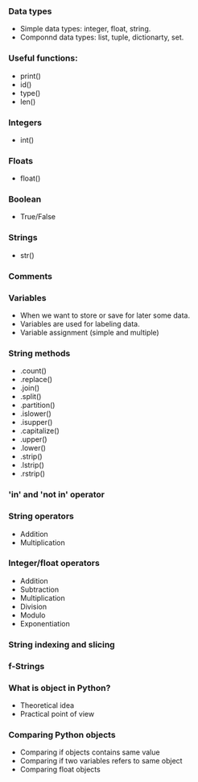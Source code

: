 
### Data types
- Simple data types: integer, float, string.
- Componnd data types: list, tuple, dictionarty, set.


### Useful functions:

- print()
- id()
- type()
- len()


### Integers
- int()


### Floats
- float()


### Boolean
- True/False


### Strings
- str()


### Comments


### Variables
- When we want to store or save for later some data.
- Variables are used for labeling data.
- Variable assignment (simple and multiple)



### String methods
- .count()
- .replace()
- .join()
- .split()
- .partition()
- .islower()
- .isupper()
- .capitalize()
- .upper()
- .lower()
- .strip()
- .lstrip()
- .rstrip()


### 'in' and 'not in' operator


### String operators
- Addition 
- Multiplication

### Integer/float operators
- Addition
- Subtraction
- Multiplication
- Division
- Modulo
- Exponentiation


### String indexing and slicing


### f-Strings

### What is object in Python?
- Theoretical idea
- Practical point of view

### Comparing Python objects
- Comparing if objects contains same value
- Comparing if two variables refers to same object
- Comparing float objects













